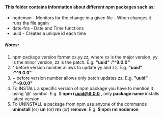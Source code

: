#### This folder contains information about different npm packages such as:

* nodemon - Monitors for the change in a given file - When changes it runs the file again
* date-fns - Date and Time functions
* uuid - Creates a unique id each time

##### Notes:
1. npm package version format xx.yy.zz, where xx is the major version, yy is the minor version, zz is the patch. E.g. __"uuid" :"^9.0.0"__
2. ^ before version number allows to update yy and zz. E.g. **"uuid" :"^9.0.0"**
3. ~ before version number allows only patch updates zz. E.g. **"uuid" :"~9.0.0"**
4. To INSTALL a specific version of npm package you have to mention it using '@' symbol. E.g. $ **npm i uuid@9.0.0** , only **package name** installs latest version
5. To UNINSTALL a package from npm use anyone of the commands **uninstall** (or) **un** (or) **rm** (or) __remove__. E.g. __$ npm rm nodemon__